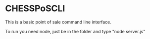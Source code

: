 # CHESSPoSCLI
This is a basic point of sale command line interface.

To run you need node, just be in the folder and type "node server.js"
